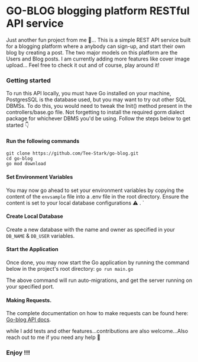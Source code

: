 # GO-BLOG blogging platform RESTful API service

Just another fun project from me 👻... This is a simple REST API service built for a blogging platform where a anybody can sign-up, and start their own blog by creating a post. The two major models on this platform are the Users and Blog posts. I am currently adding more features like cover image upload... Feel free to check it out and of course, play around it!

### Getting started
To run this API locally, you must have Go installed on your machine, PostgresSQL is the database used, but you may want to try out other SQL DBMSs. To do this, you would need to tweak the Init() method present in the controllers/base.go file. Not forgetting to install the required gorm dialect package for  whichever DBMS you'd be using. Follow the steps below to get started 👇

#### Run the following commands
```
git clone https://github.com/Tee-Stark/go-blog.git
cd go-blog
go mod download
```

#### Set Environment Variables
You may now go ahead to set your environment variables by copying the content of the `envsample` file into a .env file in the root directory. Ensure the content is set to your local database configurations ⚠ .
`
#### Create Local Database
Create a new database with the name and owner as specified in your `DB_NAME` & `DB_USER` variables. 

#### Start the Application
Once done, you may now start the Go application by running the command below in the project's root directory:
`go run main.go`

The above command will run auto-migrations, and get the server running on your specified port.

#### Making Requests.
The complete documentation on how to make requests can be found here: [Go-blog API docs](https://documenter.getpostman.com/view/15116113/Uyr7HyUt).

while I add tests and other features...contributions are also welcome...Also reach out to me if you need any help 💓

### Enjoy !!!